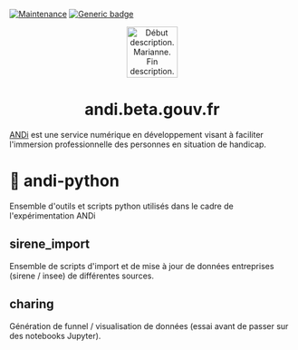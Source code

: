 [![Maintenance](https://img.shields.io/badge/Maintained%3F-yes-green.svg)](https://GitHub.com/betagouv/andi-docker/graphs/commit-activity)
[![Generic badge](https://img.shields.io/badge/ANDi-oui-green.svg)](https://shields.io/)
<p align="center">
  <a href="https://andi.beta.gouv.fr">
    <img alt="Début description. Marianne. Fin description." src="https://upload.wikimedia.org/wikipedia/fr/3/38/Logo_de_la_R%C3%A9publique_fran%C3%A7aise_%281999%29.svg" width="90" />
  </a>
</p>
<h1 align="center">
  andi.beta.gouv.fr
</h1>

[ANDi](https://andi.beta.gouv.fr) est une service numérique en développement visant à faciliter l'immersion professionnelle des personnes en situation de handicap.

# 🐍 andi-python
Ensemble d'outils et scripts python utilisés dans le cadre de l'expérimentation ANDi

## sirene_import
Ensemble de scripts d'import et de mise à jour de données entreprises (sirene / insee) de différentes sources.

## charing
Génération de funnel / visualisation de données (essai avant de passer sur des notebooks Jupyter).
